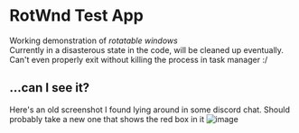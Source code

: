 # RotWnd Test App
Working demonstration of *rotatable windows*\
Currently in a disasterous state in the code, will be cleaned up eventually.\
Can't even properly exit without killing the process in task manager \:/

## ...can I see it?
Here's an old screenshot I found lying around in some discord chat. Should probably take a new one that shows the red box in it
![image](https://user-images.githubusercontent.com/91881038/191127893-aca0ba46-12c5-4145-b847-ec2ed3f94b03.png)
